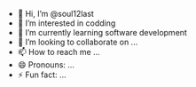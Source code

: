 - 👋 Hi, I’m @soul12last
- 👀 I’m interested in codding
- 🌱 I’m currently learning software development
- 💞️ I’m looking to collaborate on ...
- 📫 How to reach me ...
- 😄 Pronouns: ...
- ⚡ Fun fact: ...

<!---
soul12last/soul12last is a ✨ special ✨ repository because its `README.md` (this file) appears on your GitHub profile.
You can click the Preview link to take a look at your changes.
--->
